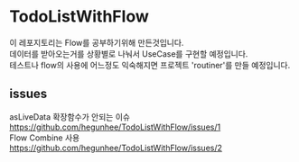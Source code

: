 # TodoListWithFlow  
이 레포지토리는 Flow를 공부하기위해 만든것입니다.  
데이터를 받아오는거를 상황별로 나눠서 UseCase를 구현할 예정입니다.  
테스트나 flow의 사용에 어느정도 익숙해지면 프로젝트 'routiner'를 만들 예정입니다.  

## issues  
asLiveData 확장함수가 안되는 이슈  
https://github.com/hegunhee/TodoListWithFlow/issues/1  
Flow Combine 사용  
https://github.com/hegunhee/TodoListWithFlow/issues/2

